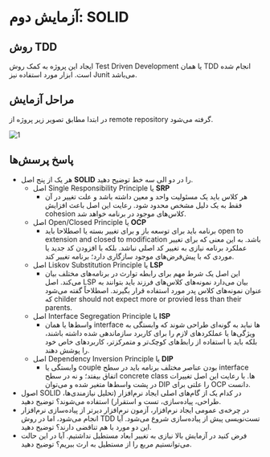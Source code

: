 # آزمایش دوم: SOLID
## روش TDD
ایجاد این پروژه به کمک روش Test Driven Development یا همان TDD انجام شده است. ابزار مورد استفاده نیز Junit می‌باشد.
## مراحل آزمایش
در ابتدا مطابق تصویر زیر پروژه از remote repository گرفته می‌شود.

![1](https://github.com/soleyman79/SE_Lab2/assets/59166192/e6f5bebd-84b2-4c96-bb17-5edbbf35bef0)

## پاسخ پرسش‌ها
+ هر یک از پنج اصل **SOLID** را در دو الی سه خط توضیح دهید.
  + اصل Single Responsibility Principle یا **SRP**
    + هر کلاس باید یک مسئولیت واحد و معین داشته باشد و علت تغییر در آن فقط به یک دلیل مشخص محدود شود. رعایت این اصل باعث افزایش cohesion کلاس‌های موجود در برنامه خواهد شد.
  + اصل Open/Closed Principle یا **OCP**
    + برنامه باید برای توسعه باز و برای تغییر بسته یا اصطلاحا باید open to extension and closed to modification باشد. به این معنی که برای تغییر عملکرد برنامه نیازی به تغییر کد اصلی نباشد. بلکه با افزودن کد جدید یا موردی که با پیش‌فرض‌های موجود سازگاری دارد؛ برنامه تغییر کند.
  + اصل Liskov Substitution Principle یا **LSP**
    + این اصل یک شرط مهم برای رابطه توارث در برنامه‌های مختلف بیان می‌کند. اصل LSP بیان می‌دارد نمونه‌های کلاس‌های فرزند باید بتوانند به عنوان نمونه‌های کلاس پدر مورد استفاده قرار بگیرند. اصطلاحاً گفته می‌شود که childer should not expect more or provied less than their parents.
  + اصل Interface Segregation Principle یا **ISP**
    + واسط‌ها یا همان interface ها نباید به گونه‌ای طراحی شوند که وابستگی به ویژگی‌ها یا عملکردهای لازم را برای کاربرد سازماندهی شده داشته باشند، بلکه باید با استفاده از رابط‌های کوچک‌تر و متمرکزتر، کاربردهای خاص خود را پوشش دهند.
  + اصل Dependency Inversion Principle یا **DIP**
    + وابستگی یا couple بودن عناصر مختلف برنامه باید در سطح interface اتفاق بیفتد؛ و نه در سطح concrete class ها. با رعایت این اصل تغییرات در پشت واسط‌ها متغیر شده و می‌توان DIP را علتی برای OCP دانست.
+ اصول SOLID در کدام یک از گام‌های اصلی ایجاد نرم‌افزار (تحلیل نیازمندی‌ها، طراحی، پیاده‌سازی، تست و استقرار) استفاده می‌شوند؟ توضیح دهید.
+ در چرخه‌ی عمومی ایجاد نرم‌افزار، آزمون نرم‌افزار دیرتر از پیاده‌سازی نرم‌افزار انجام می‌شود، اما در روش TDD تست‌نویسی پیش از پیاده‌سازی شروع می‌شود. آیا این دو مورد با هم تناقضی دارند؟ توضیح دهید.
+ فرض کنید در آزمایش بالا نیازی به تغییر ابعاد مستطیل نداشتیم. آیا در این حالت می‌توانستیم مربع را از مستطیل به ارث ببریم؟ توضیح دهید.
